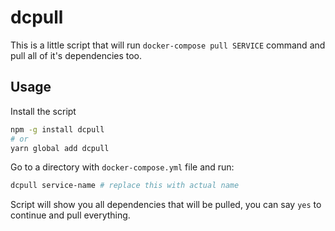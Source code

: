 # dcpull
This is a little script that will run `docker-compose pull SERVICE` command and pull all of it's dependencies too.

## Usage
Install the script
```bash
npm -g install dcpull
# or
yarn global add dcpull
```

Go to a directory with `docker-compose.yml` file and run:

```bash
dcpull service-name # replace this with actual name
```

Script will show you all dependencies that will be pulled, you can say `yes` to continue and pull everything.
